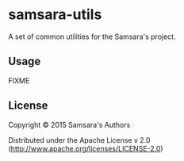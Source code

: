 # samsara-utils

A set of common utilities for the Samsara's project.

## Usage

FIXME

## License

Copyright © 2015 Samsara's Authors

Distributed under the Apache License v 2.0 (http://www.apache.org/licenses/LICENSE-2.0)
